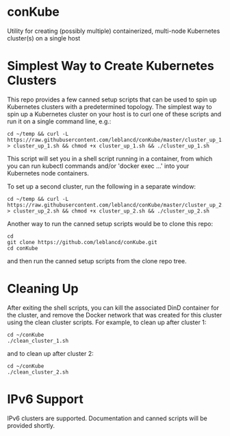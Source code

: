 # conKube
Utility for creating (possibly multiple) containerized, multi-node Kubernetes cluster(s) on a single host

# Simplest Way to Create Kubernetes Clusters
This repo provides a few canned setup scripts that can be used to spin up Kubernetes clusters with a predetermined topology.
The simplest way to spin up a Kubernetes cluster on your host is to curl one of these scripts and run it on a single command line, e.g.:
```
cd ~/temp && curl -L https://raw.githubusercontent.com/leblancd/conKube/master/cluster_up_1.sh > cluster_up_1.sh && chmod +x cluster_up_1.sh && ./cluster_up_1.sh
```
This script will set you in a shell script running in a container, from which you can run kubectl commands and/or 'docker exec ...' into your Kubernetes node containers.

To set up a second cluster, run the following in a separate window:
```
cd ~/temp && curl -L https://raw.githubusercontent.com/leblancd/conKube/master/cluster_up_2.sh > cluster_up_2.sh && chmod +x cluster_up_2.sh && ./cluster_up_2.sh
```

Another way to run the canned setup scripts would be to clone this repo:
```
cd
git clone https://github.com/leblancd/conKube.git
cd conKube
```
and then run the canned setup scripts from the clone repo tree. 

# Cleaning Up
After exiting the shell scripts, you can kill the associated DinD container for the cluster, and remove the Docker network that was created for this cluster using the clean cluster scripts.
For example, to clean up after cluster 1:
```
cd ~/conKube
./clean_cluster_1.sh
```
and to clean up after cluster 2:
```
cd ~/conKube
./clean_cluster_2.sh
```
# IPv6 Support
IPv6 clusters are supported. Documentation and canned scripts will be provided shortly.

